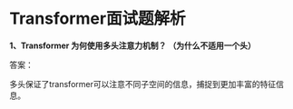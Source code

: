 # Transformer面试题解析

**1、Transformer 为何使用多头注意力机制？ （为什么不适用一个头）**

答案：

多头保证了transformer可以注意不同子空间的信息，捕捉到更加丰富的特征信息。